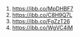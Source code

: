 1) https://ibb.co/MpDHBF7
2) https://ibb.co/C8H9Q7L
3) https://ibb.co/FgZzT26
4) https://ibb.co/WgVC4jM
